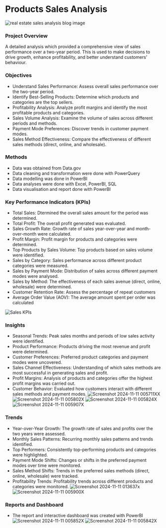 # Products Sales Analysis

![real estate sales analysis blog image](https://github.com/user-attachments/assets/2d2a2af8-ca7c-49cd-9c86-6429ef4f1701)

### Project Overview
A detailed analysis which provided a comprehensive view of sales performance over a two-year period. This is used to make decisions to drive growth, enhance profitability, and better understand customers’ behaviour.

### Objectives
- Understand Sales Performance: Assess overall sales performance over the two-year period.
- Identify Best-Selling Products: Determine which products and categories are the top sellers.
- Profitability Analysis: Analyze profit margins and identify the most profitable products and categories.
- Sales Volume Analysis: Examine the volume of sales across different periods and methods.
- Payment Mode Preferences: Discover trends in customer payment modes.
- Sales Method Effectiveness: Compare the effectiveness of different sales methods (direct, online, and wholesale).

### Methods
-	Data was obtained from Data.gov
-	Data cleaning and transformation were  done with PowerQuery
-	Data modelling was done in PowerBI
-	Data analyses were done with Excel,  PowerBI, SQL
-	Data visualisation and report done with PowerBI

### Key Performance Indicators (KPIs)
- Total Sales: Dtermined the overall sales amount for the period was determined.
- Total Profit: The overall profit generated was evaluated.
- Sales Growth Rate: Growth rate of sales year-over-year and month-over-month were calculated.
- Profit Margin: Profit margin for products and categories were determined.
- Top Products by Sales Volume: Top products based on sales volume were identified.
- Sales by Category: Sales performance across different product categories were measured.
- Sales by Payment Mode: Distribution of sales across different payment modes were analysed.
- Sales by Method: The effectiveness of each sales avenue (direct, online, wholesale) were determined.
- Customer Retention Rate: Assess the percentage of repeat customers
- Average Order Value (AOV): The average amount spent per order was calculated

![Sales KPIs](https://github.com/user-attachments/assets/4835d63a-f928-4871-961f-e47315f66f28)

### Insights
- Seasonal Trends: Peak sales months and periods of low sales activity were identified.
- Product Performance: Products driving the most revenue and profit were determined.
- Customer Preferences: Preferred product categories and payment modes were uncovered.
- Sales Channel Effectiveness: Understanding of which sales methods are most successful in generating sales and profit.
- Profit Margins: Analysis of products and categories offer the highest profit margins was carried out.
- Customer Behavior: Evaluated how customers interact with different sales methods and payment modes.
![Screenshot 2024-11-11 005711XX](https://github.com/user-attachments/assets/aa251bc7-dfd1-40d7-b011-e6c85cff2a2b)
![Screenshot 2024-11-11 005802X](https://github.com/user-attachments/assets/6b63d302-c775-4ab0-82b4-491199d42bac)
![Screenshot 2024-11-11 005824X](https://github.com/user-attachments/assets/5681c749-d1d5-48de-9f54-2438cb34fdd0)
![Screenshot 2024-11-11 005907X](https://github.com/user-attachments/assets/676fa1f8-6b72-4038-8de0-cd8bde308338)

### Trends
- Year-over-Year Growth: The growth rate of sales and profits over the two years were assessed.
- Monthly Sales Patterns: Recurring monthly sales patterns and trends identified.
- Top Performers: Consistently top-performing products and categories were highlighted.
- Payment Mode Shifts: Changes or shifts in the preferred payment modes over time were monitored.
- Sales Method Shifts: Trends in the preferred sales methods (direct, online, wholesale) were tracked.
- Profitability Trends: Profitability trends across different products and categories were monitored.
![Screenshot 2024-11-11 013637x](https://github.com/user-attachments/assets/67df53d1-1bc0-472b-99c1-387c1a2335c3)
![Screenshot 2024-11-11 005900X](https://github.com/user-attachments/assets/af8a7464-6f4e-430e-8f83-e4e8c26ac5a9)

### Reports and Dashboard
- The report and interactive dashboard was created with PowerBI
![Screenshot 2024-11-11 005852X](https://github.com/user-attachments/assets/ea57e737-a890-4106-a6a6-4ed3613c6ced)
![Screenshot 2024-11-11 005842X](https://github.com/user-attachments/assets/b66218f3-c874-4bdb-bea7-00c794b4ee80)
